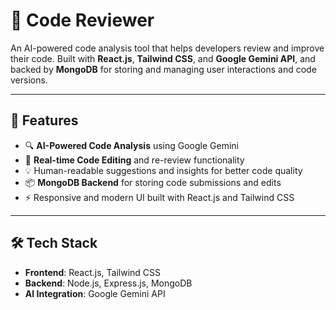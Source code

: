 # 🧠 Code Reviewer

An AI-powered code analysis tool that helps developers review and improve their code. Built with **React.js**, **Tailwind CSS**, and **Google Gemini API**, and backed by **MongoDB** for storing and managing user interactions and code versions.

---

## 🚀 Features

- 🔍 **AI-Powered Code Analysis** using Google Gemini
- 📝 **Real-time Code Editing** and re-review functionality
- 💡 Human-readable suggestions and insights for better code quality
- 📦 **MongoDB Backend** for storing code submissions and edits
- ⚡ Responsive and modern UI built with React.js and Tailwind CSS

---

## 🛠️ Tech Stack

- **Frontend**: React.js, Tailwind CSS  
- **Backend**: Node.js, Express.js, MongoDB  
- **AI Integration**: Google Gemini API
